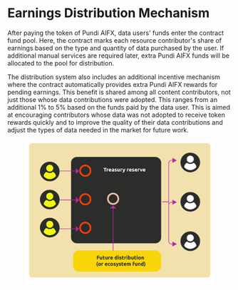 # Earnings Distribution Mechanism

After paying the token of Pundi AIFX, data users' funds enter the contract fund pool. Here, the contract marks each resource contributor's share of earnings based on the type and quantity of data purchased by the user. If additional manual services are required later, extra Pundi AIFX funds will be allocated to the pool for distribution.

The distribution system also includes an additional incentive mechanism where the contract automatically provides extra Pundi AIFX rewards for pending earnings. This benefit is shared among all content contributors, not just those whose data contributions were adopted. This ranges from an additional 1% to 5% based on the funds paid by the data user. This is aimed at encouraging contributors whose data was not adopted to receive token rewards quickly and to improve the quality of their data contributions and adjust the types of data needed in the market for future work.

<figure><img src="../.gitbook/assets/D1-09.png" alt=""><figcaption></figcaption></figure>
